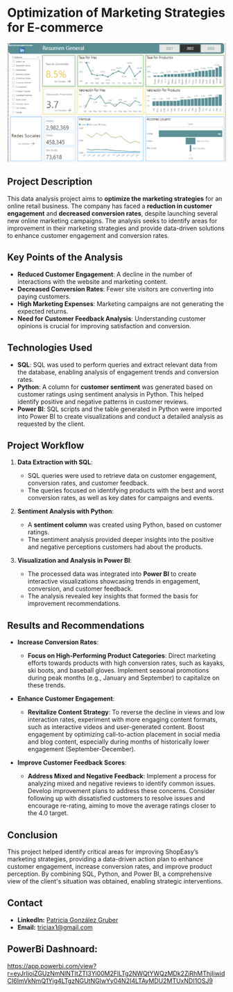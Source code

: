 # Optimization of Marketing Strategies for E-commerce

![](Snapshot.png)

## Project Description
This data analysis project aims to **optimize the marketing strategies** for an online retail business. The company has faced a **reduction in customer engagement** and **decreased conversion rates**, despite launching several new online marketing campaigns. The analysis seeks to identify areas for improvement in their marketing strategies and provide data-driven solutions to enhance customer engagement and conversion rates.

## Key Points of the Analysis
- **Reduced Customer Engagement**: A decline in the number of interactions with the website and marketing content.
- **Decreased Conversion Rates**: Fewer site visitors are converting into paying customers.
- **High Marketing Expenses**: Marketing campaigns are not generating the expected returns.
- **Need for Customer Feedback Analysis**: Understanding customer opinions is crucial for improving satisfaction and conversion.

## Technologies Used
- **SQL**: SQL was used to perform queries and extract relevant data from the database, enabling analysis of engagement trends and conversion rates.
- **Python**: A column for **customer sentiment** was generated based on customer ratings using sentiment analysis in Python. This helped identify positive and negative patterns in customer reviews.
- **Power BI**: SQL scripts and the table generated in Python were imported into Power BI to create visualizations and conduct a detailed analysis as requested by the client.

## Project Workflow
1. **Data Extraction with SQL**:
   - SQL queries were used to retrieve data on customer engagement, conversion rates, and customer feedback.
   - The queries focused on identifying products with the best and worst conversion rates, as well as key dates for campaigns and events.

2. **Sentiment Analysis with Python**:
   - A **sentiment column** was created using Python, based on customer ratings.
   - The sentiment analysis provided deeper insights into the positive and negative perceptions customers had about the products.

3. **Visualization and Analysis in Power BI**:
   - The processed data was integrated into **Power BI** to create interactive visualizations showcasing trends in engagement, conversion, and customer feedback.
   - The analysis revealed key insights that formed the basis for improvement recommendations.

## Results and Recommendations
- **Increase Conversion Rates**:
   - **Focus on High-Performing Product Categories**: Direct marketing efforts towards products with high conversion rates, such as kayaks, ski boots, and baseball gloves. Implement seasonal promotions during peak months (e.g., January and September) to capitalize on these trends.

- **Enhance Customer Engagement**:
   - **Revitalize Content Strategy**: To reverse the decline in views and low interaction rates, experiment with more engaging content formats, such as interactive videos and user-generated content. Boost engagement by optimizing call-to-action placement in social media and blog content, especially during months of historically lower engagement (September-December).

- **Improve Customer Feedback Scores**:
   - **Address Mixed and Negative Feedback**: Implement a process for analyzing mixed and negative reviews to identify common issues. Develop improvement plans to address these concerns. Consider following up with dissatisfied customers to resolve issues and encourage re-rating, aiming to move the average ratings closer to the 4.0 target.

## Conclusion
This project helped identify critical areas for improving ShopEasy’s marketing strategies, providing a data-driven action plan to enhance customer engagement, increase conversion rates, and improve product perception. By combining SQL, Python, and Power BI, a comprehensive view of the client's situation was obtained, enabling strategic interventions.

## Contact
- **LinkedIn:** [Patricia González Gruber](https://www.linkedin.com/in/patricia-gonzalez-gruber/)
- **Email:** triciax1@gmail.com

## PowerBi Dashnoard:
https://app.powerbi.com/view?r=eyJrIjoiZGUzNmNlNTItZTI3Yi00M2FlLTg2NWQtYWQzMDk2ZjRhMThjIiwidCI6ImVkNmQ1Yjg4LTgzNGUtNGIwYy04N2I4LTAyMDU2MTUxNDI1OSJ9